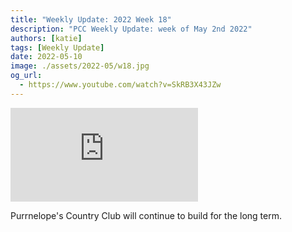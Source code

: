 ```yaml
---
title: "Weekly Update: 2022 Week 18"
description: "PCC Weekly Update: week of May 2nd 2022"
authors: [katie]
tags: [Weekly Update]
date: 2022-05-10
image: ./assets/2022-05/w18.jpg
og_url:
  - https://www.youtube.com/watch?v=SkRB3X43JZw
---
```


<iframe src="https://www.youtube.com/embed/SkRB3X43JZw" title="YouTube video player" frameborder="0" allow="accelerometer; autoplay; clipboard-write; encrypted-media; gyroscope; picture-in-picture" allowFullScreen></iframe>

<!--truncate-->

Purrnelope's Country Club will continue to build for the long term.
